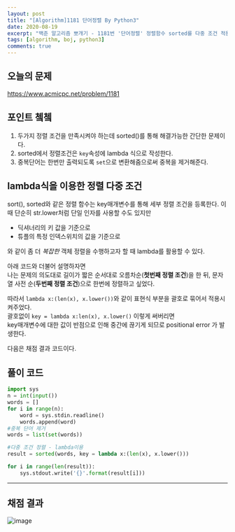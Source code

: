 ```yaml
---
layout: post
title: "[Algorithm]1181 단어정렬 By Python3"
date: 2020-08-19
excerpt: "백준 알고리즘 뽀개기 - 1181번 '단어정렬' 정렬함수 sorted를 다중 조건 적용하여 정렬해보자."
tags: [algorithm, boj, python3]
comments: true
---
```

## 오늘의 문제
<https://www.acmicpc.net/problem/1181>

## 포인트 쳌쳌
1. 두가지 정렬 조건을 만족시켜야 하는데  sorted()를 통해 해결가능한 간단한 문제이다.  
2. sorted에서 정렬조건은 `key`속성에 lambda 식으로 작성한다.
3. 중복단어는 한번만 출력되도록 `set`으로 변환해줌으로써 중복을 제거해준다. 

## lambda식을 이용한 정렬 다중 조건
sort(), sorted와 같은 정렬 함수는 key매개변수를 통해 세부 정렬 조건을 등록한다. 이때 단순히 str.lower처럼 단일 인자를 사용할 수도 있지만  

+ 딕셔너리의 키 값을 기준으로
+ 튜플의 특정 인덱스위치의 값을 기준으로

와 같이 좀 더 _복잡한_ 객체 정렬을 수행하고자 할 때 lambda를 활용할 수 있다.

아래 코드와 더불어 설명하자면  
나는 문제의 의도대로 길이가 짧은 순서대로 오름차순(__첫번째 정렬 조건__)을 한 뒤, 문자열 사전 순(__두번째 정렬 조건__)으로 한번에 정렬하고 싶었다.  

따라서 `lambda x:(len(x), x.lower())`와 같이 표현식 부분을 괄호로 묶어서 적용시켜주었다.  
괄호없이 `key = lambda x:len(x), x.lower()` 이렇게 써버리면  
key매개변수에 대한 값이 반점으로 인해 중간에 끊기게 되므로 positional error 가 발생한다.  

다음은 채점 결과 코드이다. 
## 풀이 코드 
```python
import sys
n = int(input())
words = []
for i in range(n):
    word = sys.stdin.readline()
    words.append(word)
#중복 단어 제거
words = list(set(words))

#다중 조건 정렬 - lambda이용
result = sorted(words, key = lambda x:(len(x), x.lower()))

for i in range(len(result)):
    sys.stdout.write('{}'.format(result[i]))

```

---

## 채점 결과
![image](https://user-images.githubusercontent.com/41335539/91171885-4324bf80-e716-11ea-8070-aa317f489dd6.png)


